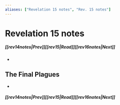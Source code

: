 ```yaml
---
aliases: ["Revelation 15 notes", "Rev. 15 notes"]
---
```

# Revelation 15 notes
##### <span class=arrow-left></span>[[rev14notes|Prev]]<span class=navigation-separator></span>[[rev15|Read]]<span class=navigation-separator></span>[[rev16notes|Next]]<span class=arrow-right></span>
- 
## The Final Plagues
- 
##### <span class=arrow-left></span>[[rev14notes|Prev]]<span class=navigation-separator></span>[[rev15|Read]]<span class=navigation-separator></span>[[rev16notes|Next]]<span class=arrow-right></span>